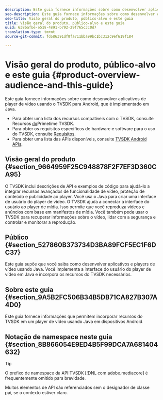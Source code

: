 ```yaml
---
description: Este guia fornece informações sobre como desenvolver aplicativos de player de vídeo usando o TVSDK para Android, que é implementado em Java.
seo-description: Este guia fornece informações sobre como desenvolver aplicativos de player de vídeo usando o TVSDK para Android, que é implementado em Java.
seo-title: Visão geral do produto, público-alvo e este guia
title: Visão geral do produto, público-alvo e este guia
uuid: 638bafbe-e518-4891-b792-29f765c3c0d7
translation-type: tm+mt
source-git-commit: fd686391df0fa711bba99bc1bc312c9ef619f184

---
```



# Visão geral do produto, público-alvo e este guia {#product-overview-audience-and-this-guide}

Este guia fornece informações sobre como desenvolver aplicativos de player de vídeo usando o TVSDK para Android, que é implementado em Java.

<!--<a id="section_FC24E86A2E6442B8A3769160769BBDFA"></a>-->

* Para obter uma lista dos recursos compatíveis com o TVSDK, consulte Recursos [do](../../tvsdk-2.7-for-android/overview-prod-audience-guide/c-psdk-android-2.7-overview-of-the-player.md)Primetime TVSDK.
* Para obter os requisitos específicos de hardware e software para o uso do TVSDK, consulte [Requisitos](../../tvsdk-2.7-for-android/c-psdk-android-2.7-requirements.md).
* Para obter uma lista das APIs disponíveis, consulte [TVSDK Android APIs](https://help.adobe.com/en_US/primetime/api/psdk/javadoc_2.7/).

## Visão geral do produto {#section_9664959F25C948878F2F7EF3D360CA95}

O TVSDK inclui descrições de API e exemplos de código para ajudá-lo a integrar recursos avançados de funcionalidade de vídeo, proteção de conteúdo e publicidade ao player. Você usa o Java para criar uma interface de usuário do player de vídeo. O TVSDK ajuda a conectar a interface do usuário ao player de mídia. Isso permite que você reproduza vídeos e anúncios com base em manifestos de mídia. Você também pode usar o TVSDK para recuperar informações sobre o vídeo, lidar com a segurança e controlar e monitorar a reprodução.

## Público {#section_527860B373734D3BA89FCF5EC1F6DC37}

Este guia supõe que você saiba como desenvolver aplicativos e players de vídeo usando Java. Você implementa a interface do usuário do player de vídeo em Java e incorpora os recursos do TVSDK necessários.

## Sobre este guia {#section_9A5B2FC506B34B5DB71CA827B307A4D0}

Este guia fornece informações que permitem incorporar recursos do TVSDK em um player de vídeo usando Java em dispositivos Android.

## Notação de namespace neste guia {#section_8B866054E9ED4B5F99DCA7A681404632}

>[!TIP]
>
>O prefixo de namespace da API TVSDK [!DNL com.adobe.mediacore] é frequentemente omitido para brevidade.
>
>Muitos elementos de API são referenciados sem o designador de classe pai, se o contexto estiver claro.